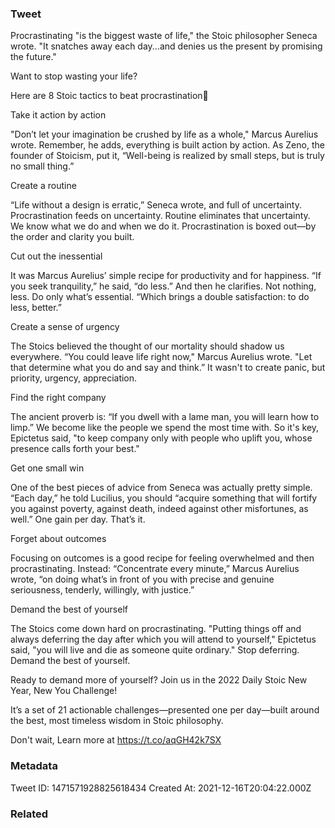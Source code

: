 ### Tweet
Procrastinating "is the biggest waste of life," the Stoic philosopher Seneca wrote. "It snatches away each day...and denies us the present by promising the future."

Want to stop wasting your life?

Here are 8 Stoic tactics to beat procrastination🧵

Take it action by action

"Don’t let your imagination be crushed by life as a whole," Marcus Aurelius wrote. Remember, he adds, everything is built action by action. As Zeno, the founder of Stoicism, put it, “Well-being is realized by small steps, but is truly no small thing.”

Create a routine

“Life without a design is erratic,” Seneca wrote, and full of uncertainty. Procrastination feeds on uncertainty. Routine eliminates that uncertainty. We know what we do and when we do it. Procrastination is boxed out—by the order and clarity you built.

Cut out the inessential

It was Marcus Aurelius’ simple recipe for productivity and for happiness. “If you seek tranquility,” he said, “do less.” And then he clarifies. Not nothing, less. Do only what’s essential. “Which brings a double satisfaction: to do less, better.”

Create a sense of urgency

The Stoics believed the thought of our mortality should shadow us everywhere. “You could leave life right now," Marcus Aurelius wrote. "Let that determine what you do and say and think.” It wasn't to create panic, but priority, urgency, appreciation.

Find the right company

The ancient proverb is: “If you dwell with a lame man, you will learn how to limp.” We become like the people we spend the most time with. So it's key, Epictetus said, "to keep company only with people who uplift you, whose presence calls forth your best."

Get one small win

One of the best pieces of advice from Seneca was actually pretty simple. “Each day,” he told Lucilius, you should “acquire something that will fortify you against poverty, against death, indeed against other misfortunes, as well.” One gain per day. That’s it.

Forget about outcomes

Focusing on outcomes is a good recipe for feeling overwhelmed and then procrastinating. Instead: “Concentrate every minute,” Marcus Aurelius wrote, “on doing what’s in front of you with precise and genuine seriousness, tenderly, willingly, with justice.”

Demand the best of yourself

The Stoics come down hard on procrastinating. "Putting things off and always deferring the day after which you will attend to yourself," Epictetus said, "you will live and die as someone quite ordinary." Stop deferring. Demand the best of yourself.

Ready to demand more of yourself? Join us in the 2022 Daily Stoic New Year, New You Challenge!

It’s a set of 21 actionable challenges—presented one per day—built around the best, most timeless wisdom in Stoic philosophy. 

Don't wait, Learn more at https://t.co/aqGH42k7SX

### Metadata
Tweet ID: 1471571928825618434
Created At: 2021-12-16T20:04:22.000Z

### Related

